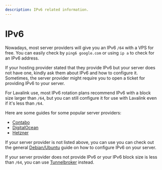 ```yaml
---
description: IPv6 related information.
---
```


# IPv6

Nowadays, most server providers will give you an IPv6 `/64` with a VPS for free. You can easily check by `ping6 google.com` or using `ip a` to check for an IPv6 address.

If your hosting provider stated that they provide IPv6 but your server does not have one, kindly ask them about IPv6 and how to configure it. Sometimes, the server provider might require you to open a ticket for providing IPv6 to your server.

For Lavalink use, most IPv6 rotation plans recommend IPv6 with a block size larger than `/64`, but you can still configure it for use with Lavalink even if it's less than `/64`.

Here are some guides for some popular server providers:
- [Contabo](/docs/configuration/ipv6/contabo.md)
- [DigitalOcean](/docs/configuration/ipv6/digitalocean.md)
- [Hetzner](/docs/configuration/ipv6/hetzner.md)


If your server provider is not listed above, you can use you can check out the general [Debian/Ubuntu](/docs/configuration/ipv6/ubuntudebian.md) guide on how to configure IPv6 on your server.

If your server provider does not provide IPv6 or your IPv6 block size is less than `/64`, you can use [Tunnelbroker](/docs/configuration/ipv6/tunnelbroker.md) instead.
